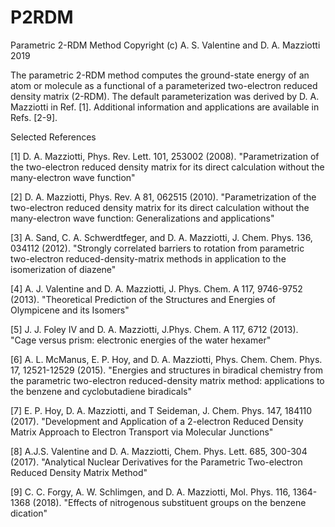 # P2RDM

Parametric 2-RDM Method
Copyright (c) A. S. Valentine and D. A. Mazziotti 2019

The parametric 2-RDM method computes the ground-state energy of an atom or molecule as a functional of a parameterized two-electron reduced density matrix (2-RDM).  The default parameterization was derived by D. A. Mazziotti in Ref. [1].  Additional information and applications are available in Refs. [2-9].

Selected References

[1] D. A. Mazziotti, Phys. Rev. Lett. 101, 253002 (2008). "Parametrization of the two-electron reduced density matrix for its direct calculation without the many-electron wave function"

[2] D. A. Mazziotti, Phys. Rev. A 81, 062515 (2010). "Parametrization of the two-electron reduced density matrix for its direct calculation without the many-electron wave function: Generalizations and applications"

[3] A. Sand, C. A. Schwerdtfeger, and D. A. Mazziotti, J. Chem. Phys. 136, 034112 (2012). "Strongly correlated barriers to rotation from parametric two-electron reduced-density-matrix methods in application to the isomerization of diazene"

[4] A. J. Valentine and D. A. Mazziotti, J. Phys. Chem. A 117, 9746-9752 (2013). "Theoretical Prediction of the Structures and Energies of Olympicene and its Isomers"

[5] J. J. Foley IV and D. A. Mazziotti, J.Phys. Chem. A 117, 6712 (2013). "Cage versus prism: electronic energies of the water hexamer"

[6] A. L. McManus, E. P. Hoy, and D. A. Mazziotti, Phys. Chem. Chem. Phys. 17, 12521-12529 (2015). "Energies and structures in biradical chemistry from the parametric two-electron reduced-density matrix method: applications to the benzene and cyclobutadiene biradicals"

[7] E. P. Hoy, D. A. Mazziotti, and T Seideman, J. Chem. Phys. 147, 184110 (2017). "Development and Application of a 2-electron Reduced Density Matrix Approach to Electron Transport via Molecular Junctions" 

[8] A.J.S. Valentine and D. A. Mazziotti, Chem. Phys. Lett. 685, 300-304 (2017). "Analytical Nuclear Derivatives for the Parametric Two-electron Reduced Density Matrix Method"

[9] C. C. Forgy, A. W. Schlimgen, and D. A. Mazziotti, Mol. Phys. 116, 1364-1368 (2018). "Effects of nitrogenous substituent groups on the benzene dication"
